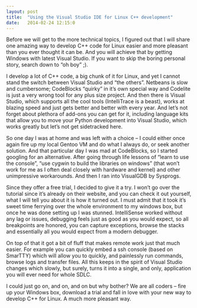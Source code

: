 ```yaml
---
layout: post
title:  "Using the Visual Studio IDE for Linux C++ development"
date:   2014-02-24 12:15:0
---
```


Before we will get to the more technical topics, I figured out that I will share one amazing way to develop C++ code for Linux easier and more pleasant than you ever thought it can be. And you will achieve that by getting Windows with latest Visual Studio. If you want to skip the boring personal story, search down to “oh boy” ;).

<!--more-->

I develop a lot of C++ code, a big chunk of it for Linux, and yet I cannot stand the switch between Visual Studio and “the others”. Netbeans is slow and cumbersome; CodeBlocks “quirky” in it’s own special way and Codelite is just a very wrong tool for any plus size project. And then there is Visual Studio, which supports all the cool tools (IntelliTrace is a beast), works at blazing speed and just gets better and better with every year. And let’s not forget about plethora of add-ons you can get for it, including language kits that allow you to move your Python development into Visual Studio, which works greatly but let’s not get sidetracked here.

So one day I was at home and was left with a choice – I could either once again fire up my local Gentoo VM and do what I always do, or seek another solution. And that particular day I was mad at CodeBlocks, so I started googling for an alternative. After going through life lessons of “learn to use the console”, “use cygwin to build the libraries on windows” (that won’t work for me as I often deal closely with hardware and kernel) and other unimpressive workarounds.
And then I ran into VisualGDB by Sysprogs.

Since they offer a free trial, I decided to give it a try. I won’t go over the tutorial since it’s already on their website, and you can check it out yourself, what I will tell you about it is how it turned out. I must admit that it took it’s sweet time ferrying over the whole environment to my windows box, but once he was done setting up I was stunned. IntelliSense worked without any lag or issues, debugging feels just as good as you would expect, so all breakpoints are honored, you can capture exceptions, browse the stacks and essentially all you would expect from a modern debugger.

On top of that it got a bit of fluff that makes remote work just that much easier. For example you can quickly embed a ssh console (based on SmarTTY) which will allow you to quickly, and painlessly run commands, browse logs and transfer files. All this keeps in the spirit of Visual Studio changes which slowly, but surely, turns it into a single, and only, application you will ever need for whole SDLC.

I could just go on, and on, and on but why bother? We are all coders – fire up your Windows box, download a trial and fall in love with your new way to develop C++ for Linux. A much more pleasant way.